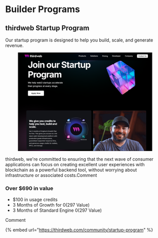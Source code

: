 # Builder Programs

## thirdweb Startup Program

Our startup program is designed to help you build, scale, and generate revenue.

<figure><img src=".gitbook/assets/image (1).png" alt=""><figcaption></figcaption></figure>

thirdweb, we're committed to ensuring that the next wave of consumer applications can focus on creating excellent user experiences with blockchain as a powerful backend tool, without worrying about infrastructure or associated costs.Comment

### Over $690 in value  <a href="#over-usd690-in-value" id="over-usd690-in-value"></a>

* $100 in usage credits
* 3 Months of Growth for $0 ($297 Value)
* 3 Months of Standard Engine $0 ($297 Value)

Comment



{% embed url="https://thirdweb.com/community/startup-program" %}
